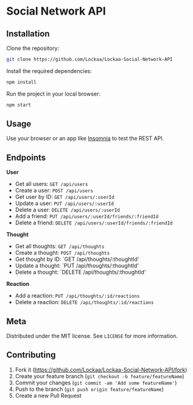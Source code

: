 # Social Network API

## Installation

Clone the repository:

```sh
git clone https://github.com/Lockaa/Lockaa-Social-Network-API
```

Install the required dependencies:

```sh
npm install
```

Run the project in your local browser:

```sh
npm start
```


## Usage

Use your browser or an app like [Insomnia](https://insomnia.rest/) to test the REST API.

## Endpoints

**User**
- Get all users:        `GET /api/users`
- Create a user:        `POST /api/users`
- Get user by ID:       `GET /api/users/:userId`
- Update a user:        `PUT /api/users/:userId`
- Delete a user:        `DELETE /api/users/:userId`
- Add a friend:         `PUT /api/users/:userId/friends/:friendId`
- Delete a friend:      `DELETE /api/users/:userId/friends/:friendId`

**Thought**
- Get all thoughts:     `GET /api/thoughts`
- Create a thought:     `POST /api/thoughts`
- Get thought by ID:    `GET /api/thoughts/:thoughtId'
- Update a thought:     `PUT /api/thoughts/:thoughtId'
- Delete a thought:     `DELETE /api/thoughts/:thoughtId'

**Reaction**
- Add a reaction:       `PUT /api/thoughts/:id/reactions`
- Delete a reaction:    `DELETE /api/thoughts/:id/reactions`

## Meta

Distributed under the MIT license. See ``LICENSE`` for more information.

## Contributing

1. Fork it (<https://github.com/Lockaa/Lockaa-Social-Network-API/fork>)
2. Create your feature branch (`git checkout -b feature/featureName`)
3. Commit your changes (`git commit -am 'Add some featureName'`)
4. Push to the branch (`git push origin feature/featureName`)
5. Create a new Pull Request


